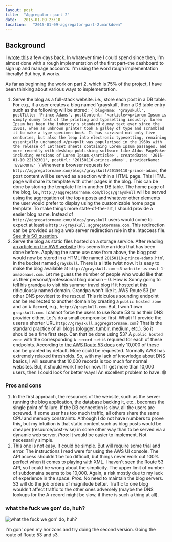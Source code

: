 ```yaml
---
layout: post
title:  "Aggregator: part 2"
date:   2015-01-09 23:10
location:   "2015-01-09-aggregator-part-2.markdown" 
---
```

## Background
I [wrote this](http://dahotre.github.io/2015/01/01/Yet-another-aggregator.html) a few days back. In whatever time I could spend since then, I'm almost done with a rough implementation of the first part–the dashboard to sign up and manage accounts. I'm using the word rough implementation liberally! But hey, it works.

As far as beginning the work on part 2, which is 75% of the project, I have been thinking about various ways to implementation. 

1. Serve the blog as a full-stack website. i.e., store each post in a DB table. For e.g., if a user creates a blog named 'grayskull', then a DB table entry such as the following will be stored:```
  {
    blogName: 'grayskull',
    postTitle: 'Prince Adams',
    postContent: '<article><p>Lorem Ipsum is simply dummy text of the printing and typesetting industry. Lorem Ipsum has been the industry's standard dummy text ever since the 1500s, when an unknown printer took a galley of type and scrambled it to make a type specimen book. It has survived not only five centuries, but also the leap into electronic typesetting, remaining essentially unchanged.</p><p>It was popularised in the 1960s with the release of Letraset sheets containing Lorem Ipsum passages, and more recently with desktop publishing software like Aldus PageMaker including versions of Lorem Ipsum.</article>',
    createdDate: '2015-01-10 22102301',
    postUrl: '20150110-prince-adams',
    providerName: 'EVERNOTE'
  }```
Whenver a browser requests for `http://aggregatorname.com/blogs/grayskull/20150110-prince-adams`, the post content will be served as a section within a HTML page. This HTML page will share its template with other pages in the blog. This can be done by storing the template file in another DB table. The home page of the blog, i.e., `http://aggregatorname.com/blogs/grayskull` will be served using the aggregation of the top `n` posts and whatever other elements the user would prefer to display using the customizable home page template. To make things more state-of-the-art, I should provide a easier blog name. Instead of `http://aggregatorname.com/blogs/grayskull` users would come to expect at least a `http://grayskull.aggregatorname.com`. This redirection can be provided using a web server redirection rule in the .htaccess file. [See this SO question](http://stackoverflow.com/questions/10642426/htaccess-rewrite-subdomain-to-directory "stack overflow QnA").
2. Serve the blog as static files hosted on a storage service. After reading [an article on the AWS website](http://docs.aws.amazon.com/AmazonS3/latest/dev/website-hosting-custom-domain-walkthrough.html) this seems like an idea that has been done before. Applying the same use case from above, the blog post would now be stored in a HTML file named `20150110-prince-adams.html` in the bucket named `grayskull`. There is a little twist now. It is easy to make the blog available at `http://grayskull.com-s3-website-us-east-1-amazonaws.com`. Let me guess the number of people who would like that as their personal/professional blog domain – 0. How is Sonny going to tell his grandpa to visit his summer travel blog if it hosted at this ridiculously named domain. Grandpa won't like it. AWS Route 53 (or other DNS provider) to the rescue! This ridiculous sounding endpoint can be redirected to another domain by creating a `public hosted zone` and an `A Record`, e.g., `http://grayskull.com`. But, I won't own `grayskull.com`. I cannot force the users to use Route 53 to as their DNS provider either. Let's do a small compromise first. What if I provide the users a shorter URL `http://grayskull.aggregatorname.com`? That is the standard practice of all blogs (blogger, tumblr, medium, etc.). So it should be a fine first step. Can that be done using 53? A `public hosted zone` with the corresponding `A record set` is required for each of these endpoints. According to [the AWS Route 53 docs](http://docs.aws.amazon.com/Route53/latest/DeveloperGuide/DNSLimitations.html) only 10,000 of these can be granted by default. More could be requested. Normally AWS has extremely relaxed thresholds. So, with my lack of knowledge about DNS basics, I will assume that 10,000 records is too much for normal websites. But, it should work fine for now. If I get more than 10,000 users, then I could look for better ways! An excellent problem to have. 😁 


### Pros and cons
1. In the first approach, the resources of the website, such as the server running the blog application, the database backing it, etc., becomes the single point of failure. If the DB connection is slow, all the users are screwed. If some user has too much traffic, all others share the same CPU and memory constraints. Although I do not have numbers to prove this, but my intuition is that static content such as blog posts would be cheaper (resource/cost-wise) in some other way than to be served via a dynamic web server. *Pros:* It would be easier to implement. Not necessarily simple.
2. This one is not easy. It could be simple. But will require some trial and error. The instructions I read were for using the AWS UI console. The API access shouldn't be too difficult, but things never work out 100% perfect when it comes to playing with XML. I haven't seen the Route 53 API, so I could be wrong about the simplicity. The upper limit of number of subdomains seems to be 10,000. Again, a risk mostly due to my lack of experience in the space. *Pros:* No need to maintain the blog servers. S3 will do the job orders of magnitude better. Traffic to one blog wouldn't affect traffic to the other ones adversely (maybe the DNS lookups for the A-record might be slow, if there is such a thing at all). 


### what the fuck we gon' do, huh?
![what the fuck we gon' do, huh?](http://i.crushable.com/wp-content/uploads/2014/01/jay-z-kanye-west.jpg)

I'm gon' open my horizons and try doing the second version. Going the route of Route 53 and s3.

